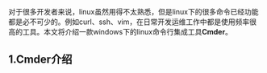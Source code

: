 对于很多开发者来说，linux虽然用得不太熟悉，但是linux下的很多命令已经功能都是必不可少的。例如curl、ssh、vim，在日常开发运维工作中都是使用频率很高的工具。本文将介绍一款windows下的linux命令行集成工具**Cmder**。

## 1.Cmder介绍
